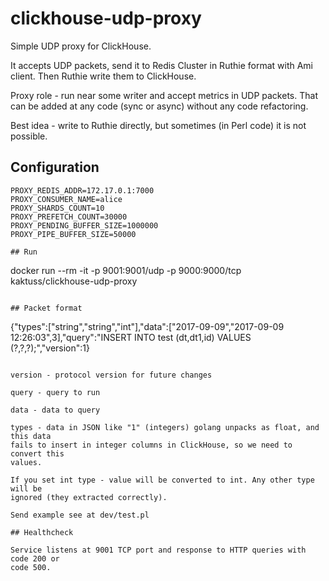 # clickhouse-udp-proxy

Simple UDP proxy for ClickHouse.

It accepts UDP packets, send it to Redis Cluster in Ruthie format with Ami client. Then Ruthie write them to ClickHouse.

Proxy role - run near some writer and accept metrics in UDP packets. That can be added at any code (sync or async) without any code refactoring.

Best idea - write to Ruthie directly, but sometimes (in Perl code) it is not possible.

## Configuration

```
PROXY_REDIS_ADDR=172.17.0.1:7000
PROXY_CONSUMER_NAME=alice
PROXY_SHARDS_COUNT=10
PROXY_PREFETCH_COUNT=30000
PROXY_PENDING_BUFFER_SIZE=1000000
PROXY_PIPE_BUFFER_SIZE=50000

## Run

```
docker run --rm -it -p 9001:9001/udp -p 9000:9000/tcp kaktuss/clickhouse-udp-proxy
```

## Packet format

```
{"types":["string","string","int"],"data":["2017-09-09","2017-09-09 12:26:03",3],"query":"INSERT INTO test (dt,dt1,id) VALUES (?,?,?);","version":1}
```

version - protocol version for future changes

query - query to run

data - data to query

types - data in JSON like "1" (integers) golang unpacks as float, and this data
fails to insert in integer columns in ClickHouse, so we need to convert this
values.

If you set int type - value will be converted to int. Any other type will be
ignored (they extracted correctly).

Send example see at dev/test.pl

## Healthcheck

Service listens at 9001 TCP port and response to HTTP queries with code 200 or
code 500.
